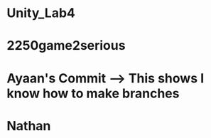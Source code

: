 # Unity_Lab4
# 2250game2serious
# Ayaan's Commit --> This shows I know how to make branches
# Nathan
